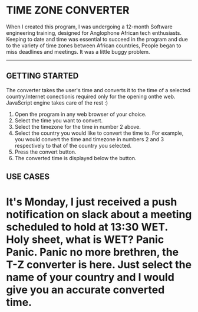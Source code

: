 
# TIME ZONE CONVERTER

When I created this program, I was undergoing a 12-month Software engineering training, designed for Anglophone African tech enthusiasts. Keeping to date and time was essential to succeed in the program and due to the variety of time zones between African countries, People began to miss deadlines and meetings. It was a little buggy problem.

***
## GETTING STARTED

The converter takes the user's time and converts it to the time of a selected country.Internet conectionis required only for the opening onthe web. JavaScript engine takes care of the rest :)

1. Open the program in any web browser of your choice.
2. Select the time you want to convert.
3. Select the timezone for the time in number 2 above.
4. Select the country you would like to convert the time to. For example, you would convert the time and timezone in numbers 2 and 3 respectively to that of the country you selected.
5. Press the convert button.
6. The converted time is displayed below the button.

## USE CASES

It's Monday, I just received a push notification on slack about a meeting scheduled to hold at 13:30 WET.
Holy sheet, what is WET? Panic Panic. 
Panic no more brethren, the T-Z converter is here. Just select the name of your country and I would give you an accurate converted time. 
=======